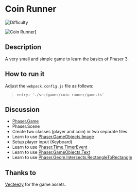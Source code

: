# Coin Runner

![Difficulty](https://img.shields.io/badge/Difficulty-Beginner-green.svg)

![Coin Runner](https://github.com/digitsensitive/phaser3-typescript/blob/master/assets/coin-runner.png)]

## Description

A very small and simple game to learn the basics of Phaser 3.

## How to run it

Adjust the `webpack.config.js` file as follows:
> `entry: './src/games/coin-runner/game.ts'`

## Discussion

* [Phaser.Game](https://github.com/digitsensitive/phaser3-typescript/blob/master/tutorials/phaser-game.md)
* Phaser.Scene
* Create two classes (player and coin) in two separate files
* Learn to use [Phaser.GameObjects.Image](https://github.com/digitsensitive/phaser3-typescript/blob/master/cheatsheets/gameobjects/image.md)
* Setup player input (Keyboard)
* Learn to use [Phaser.Time.TimerEvent](https://github.com/photonstorm/phaser/blob/7c46cffdbadd56ab12d829519919c54402185642/src/time/TimerEvent.js)
* Learn to use [Phaser.GameObjects.Text](https://github.com/photonstorm/phaser/blob/31bf979eb25c70441b8228d5c9643a97746ea7fa/src/gameobjects/text/TextStyle.js)
* Learn to use [Phaser.Geom.Intersects.RectangleToRectangle](https://github.com/photonstorm/phaser/blob/d1f5f8a82b4a64d2a6a6a269e148232b51661a19/src/geom/intersects/RectangleToRectangle.js)

## Thanks to

[Vecteezy](https://www.vecteezy.com "Vecteezy") for the game assets.
